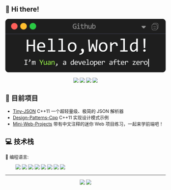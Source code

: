 ## 🙋 Hi there!
<div align="center">
<img src="https://github.com/Syan-Lin/Syan-Lin/blob/main/Resources/banner.gif" width="700px"/>
<p> </p>
</div>
<div align="center">
<a href="https://siyuanblog.cn/"><img src="https://img.shields.io/badge/Website-个人博客-blue?style=for-the-badge&logo=Internet%20Explorer"/></a>
<img src="https://img.shields.io/badge/Current Work-科研狗-red?style=for-the-badge&logo=GitBook&logoColor=white"/>
<img src="https://img.shields.io/badge/Specialty-后端-blue?style=for-the-badge&logo=C%2B%2B&logoColor=white"/>
<a href="mailto:475694569@qq.com"><img src="https://img.shields.io/badge/Contact%20me-邮箱-yellow?style=for-the-badge&logo=Mail.Ru"/></a>
</div>

## 📝 目前项目
- [Tiny-JSON](https://github.com/Syan-Lin/Tiny-JSON) C++11 一个超轻量级、极简的 JSON 解析器
- [Design-Patterns-Cpp](https://github.com/Syan-Lin/Design-Patterns-Cpp) C++11 实现设计模式示例
- [Mini-Web-Projects](https://github.com/Syan-Lin/Mini-Web-Projects) 带有中文注释的迷你 Web 项目练习，一起来学前端吧！

## 💻 技术栈
🔨 编程语言:

&emsp;&emsp;
![](https://img.shields.io/badge/C%2B%2B-A-green?style=flat) ![](https://img.shields.io/badge/Java-B-blue?style=flat) ![](https://img.shields.io/badge/HTML5-B-blue?style=flat) ![](https://img.shields.io/badge/CSS3-B-blue?style=flat) ![](https://img.shields.io/badge/JavaScript-B-blue?style=flat) ![](https://img.shields.io/badge/TypeScript-B-blue?style=flat) ![](https://img.shields.io/badge/Python-C-red?style=flat) ![](https://img.shields.io/badge/C%23-C-red?style=flat)

---
<div align="center">
  <img height="200px" src="https://github-readme-stats.vercel.app/api?username=Syan-Lin&title=Yuan%27s%20GitHub%20stats&theme=vue&show_icons=true" />
  <img height="200px" src="https://github-readme-stats.vercel.app/api/top-langs/?username=Syan-Lin&theme=vue" />
</div>

<!--
**Syan-Lin/Syan-Lin** is a ✨ _special_ ✨ repository because its `README.md` (this file) appears on your GitHub profile.

![Metrics](https://metrics.lecoq.io/Syan-Lin?template=classic&base.indepth=false&base.hireable=false&config.timezone=Asia%2FShanghai)

Here are some ideas to get you started:

- 🔭 I’m currently working on ...
- 🌱 I’m currently learning ...
- 👯 I’m looking to collaborate on ...
- 🤔 I’m looking for help with ...
- 💬 Ask me about ...
- 📫 How to reach me: ...
- 😄 Pronouns: ...
- ⚡ Fun fact: ...
-->
